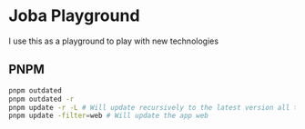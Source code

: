 # Joba Playground

I use this as a playground to play with new technologies

## PNPM

```bash
pnpm outdated
pnpm outdated -r
pnpm update -r -L # Will update recursively to the latest version all the packages
pnpm update -filter=web # Will update the app web
```
